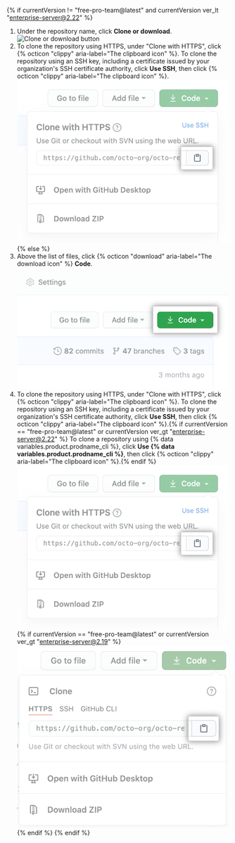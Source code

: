 {% if currentVersion != "free-pro-team@latest" and currentVersion ver_lt "enterprise-server@2.22" %}
1. Under the repository name, click **Clone or download**.
![Clone or download button](/assets/images/help/repository/clone-repo-clone-url-button.png)
2. To clone the repository using HTTPS, under "Clone with HTTPS", click {% octicon "clippy" aria-label="The clipboard icon" %}.
To clone the repository using an SSH key, including a certificate issued by your organization's SSH certificate authority, click **Use SSH**, then click {% octicon "clippy" aria-label="The clipboard icon" %}.
![Clone URL button](/assets/images/help/repository/https-url-clone.png)
{% else %}
1. Above the list of files, click {% octicon "download" aria-label="The download icon" %} **Code**.
  !["Code" button](/assets/images/help/repository/code-button.png)
1. To clone the repository using HTTPS, under "Clone with HTTPS", click {% octicon "clippy" aria-label="The clipboard icon" %}. To clone the repository using an SSH key, including a certificate issued by your organization's SSH certificate authority, click **Use SSH**, then click {% octicon "clippy" aria-label="The clipboard icon" %}.{% if currentVersion == "free-pro-team@latest" or currentVersion ver_gt "enterprise-server@2.22" %} To clone a repository using {% data variables.product.prodname_cli %}, click **Use {% data variables.product.prodname_cli %}**, then click {% octicon "clippy" aria-label="The clipboard icon" %}.{% endif %}
  ![The clipboard icon for copying the URL to clone a repository](/assets/images/help/repository/https-url-clone.png)
  {% if currentVersion == "free-pro-team@latest" or currentVersion ver_gt "enterprise-server@2.19" %}
  ![The clipboard icon for copying the URL to clone a repository with GitHub CLI](/assets/images/help/repository/https-url-clone-cli.png){% endif %}
{% endif %}
